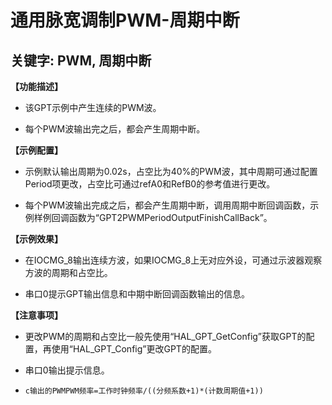 # 通用脉宽调制PWM-周期中断
## 关键字: PWM, 周期中断

**【功能描述】**
+ 该GPT示例中产生连续的PWM波。 

+ 每个PWM波输出完之后，都会产生周期中断。

**【示例配置】**
+ 示例默认输出周期为0.02s，占空比为40%的PWM波，其中周期可通过配置Period项更改，占空比可通过refA0和RefB0的参考值进行更改。

+ 每个PWM波输出完成之后，都会产生周期中断，调用周期中断回调函数，示例样例回调函数为“GPT2PWMPeriodOutputFinishCallBack”。

**【示例效果】**
+ 在IOCMG_8输出连续方波，如果IOCMG_8上无对应外设，可通过示波器观察方波的周期和占空比。

+ 串口0提示GPT输出信息和中期中断回调函数输出的信息。
 
**【注意事项】**
+ 更改PWM的周期和占空比一般先使用“HAL_GPT_GetConfig”获取GPT的配置，再使用“HAL_GPT_Config”更改GPT的配置。

+ 串口0输出提示信息。

+ ```c输出的PWMPWM频率=工作时钟频率/((分频系数+1)*(计数周期值+1))```